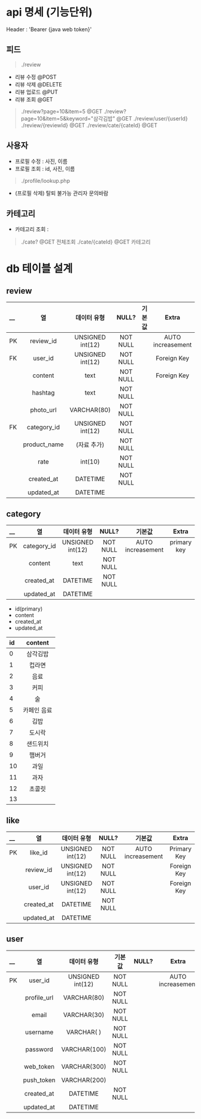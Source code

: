 # api 명세 (기능단위)
Header : 'Bearer {java web token}'

## 피드
> ./review
- 리뷰 수정 @POST
- 리뷰 삭제 @DELETE
- 리뷰 업로드 @PUT
- 리뷰 조회 @GET
> ./review?page=10&item=5  @GET
> ./review?page=10&item=5&keyword="삼각김밥" @GET
> ./review/user/{userId}
> ./review/{reviewId} @GET
> ./review/cate/{cateId} @GET

## 사용자
- 프로필 수정 : 사진, 이름
- 프로필 조회 : id, 사진, 이름
> ./profile/lookup.php
- (프로필 삭제) 탈퇴 불가능 관리자 문의바람

## 카테고리
- 카테고리 조회 :
> ./cate? @GET 전체조회
> ./cate/{cateId} @GET 카테고리















# db 테이블 설계
## review
__     |열         |데이터 유형         |NULL?    |기본값    |Extra                     |
|:-----|:----------:|:----------------:|:-------:|:-------:|:------------------------:|
|PK    |review_id   | UNSIGNED int(12) |NOT NULL |         |AUTO increasement     |
|FK    |user_id     | UNSIGNED int(12) |NOT NULL |         | Foreign Key        |
|      |content     | text             |NOT NULL |         | Foreign Key       |
|      |hashtag     | text             |NOT NULL |         |         |
|      |photo_url   | VARCHAR(80)      |NOT NULL |         |         |
|FK    |category_id | UNSIGNED int(12) |NOT NULL |         |         |
|      |product_name| (자료 추가)        |NOT NULL |         |         |
|      |rate        | int(10)          |NOT NULL |         |         |
|      |created_at  | DATETIME         |NOT NULL |         |         |
|      |updated_at  | DATETIME         |         |         |         |

## category
__     |열         |데이터 유형          |NULL?   |기본값    |Extra                     |
|:-----|:---------:|:----------------:|:-------:|:-------:|:------------------------:|
|PK    |category_id| UNSIGNED int(12) |NOT NULL | AUTO increasement | primary key    |
|      |content    | text		    |NOT NULL |         |                          |
|      |created_at | DATETIME         |NOT NULL |         |                          |
|      |updated_at | DATETIME         |         |         |                           |  
- id(primary)
- content
- created_at
- updated_at


id | content
|:--------|:--------:|
| 0 | 삼각김밥 |
| 1 | 컵라면 |
| 2 | 음료 |
| 3 | 커피 |
| 4 | 술 |
| 5 | 카페인 음료 |
| 6 | 김밥 |
| 7 | 도시락 |
| 8 | 샌드위치 |
| 9 | 햄버거 |
| 10 | 과일 |
| 11 | 과자 |
| 12 | 초콜릿 |
| 13 |  |

## like
__     |열         |데이터 유형          |NULL?    |  기본값   |Extra                     |
|:-----|:---------:|:----------------:|:-------:|:-------:|:------------------------:|
|PK    |like_id    | UNSIGNED int(12) |NOT NULL |AUTO increasement | Primary Key        |
|      |review_id  | UNSIGNED int(12) |NOT NULL |         | Foreign Key        |
|      |user_id    | UNSIGNED int(12) |NOT NULL |         | Foreign Key       |
|      |created_at | DATETIME         |NOT NULL |         |         |
|      |updated_at | DATETIME         |         |         |         |










## user

__     |열         |데이터 유형|기본값    |NULL?    |Extra    |
|:-----|:---------:|:----------------:|:-------:|:-------:|:------------------------:|
|PK    |user_id    | UNSIGNED int(12) |NOT NULL |         | AUTO increasement        |
|      |profile_url| VARCHAR(80)      |NOT NULL |         |                          |
|      |email      | VARCHAR(30)      |NOT NULL |         |         |
|      |username   | VARCHAR(  )      |NOT NULL |         |         |
|      |password   | VARCHAR(100)     |NOT NULL |         |         |
|      |web_token  | VARCHAR(300)     |NOT NULL |         |         |
|      |push_token | VARCHAR(200)     |         |         |         |
|      |created_at | DATETIME         |NOT NULL |         |         |
|      |updated_at | DATETIME         |         |         |         |
